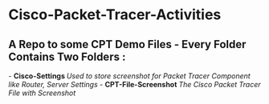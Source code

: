 <h1> Cisco-Packet-Tracer-Activities </h1> 
<h2> A Repo to some CPT Demo Files - Every Folder Contains Two Folders : </h2>
- <b> Cisco-Settings </b> <i> Used to store screenshot for Packet Tracer Component like Router, Server Settings </i>
- <b> CPT-File-Screenshot </b> <i> The Cisco Packet Tracer File with Screenshot </i>
